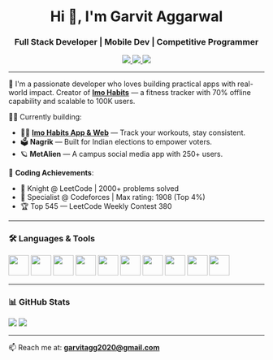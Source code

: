<h1 align="center">Hi 👋, I'm Garvit Aggarwal</h1>
<h3 align="center">Full Stack Developer | Mobile Dev | Competitive Programmer</h3>

<p align="center">
  <a href="https://linkedin.com/in/garvitaggarwal79" target="_blank">
    <img src="https://img.shields.io/badge/LinkedIn-blue?style=for-the-badge&logo=linkedin" />
  </a>
  <a href="https://leetcode.com/garvitagg27" target="_blank">
    <img src="https://img.shields.io/badge/LeetCode-FFA116?style=for-the-badge&logo=leetcode&logoColor=white" />
  </a>
  <a href="https://codeforces.com/profile/garvit27" target="_blank">
    <img src="https://img.shields.io/badge/Codeforces-1F8ACB?style=for-the-badge&logo=codeforces&logoColor=white" />
  </a>
</p>

---

🌱 I'm a passionate developer who loves building practical apps with real-world impact. Creator of [**Imo Habits**](https://play.google.com/store/apps/details?id=com.imohabits.android) — a fitness tracker with 70% offline capability and scalable to 100K users.

👨‍💻 Currently building:
- 🏋️‍♂️ **[Imo Habits App & Web](https://imohabits.pages.dev/explore)** — Track your workouts, stay consistent.
- 🗳️ **Nagrik** — Built for Indian elections to empower voters.
- 🪐 **MetAlien** — A campus social media app with 250+ users.

🎯 **Coding Achievements**:
- 🥷 Knight @ LeetCode | 2000+ problems solved
- 🧠 Specialist @ Codeforces | Max rating: 1908 (Top 4%)
- 🏆 Top 545 — LeetCode Weekly Contest 380

---

### 🛠️ Languages & Tools
<p align="left">
  <img src="https://cdn.jsdelivr.net/gh/devicons/devicon/icons/cplusplus/cplusplus-original.svg" width="40" />
  <img src="https://cdn.jsdelivr.net/gh/devicons/devicon/icons/javascript/javascript-original.svg" width="40" />
  <img src="https://cdn.jsdelivr.net/gh/devicons/devicon/icons/typescript/typescript-original.svg" width="40" />
  <img src="https://cdn.jsdelivr.net/gh/devicons/devicon/icons/react/react-original.svg" width="40" />
  <img src="https://cdn.jsdelivr.net/gh/devicons/devicon/icons/nodejs/nodejs-original.svg" width="40" />
  <img src="https://cdn.jsdelivr.net/gh/devicons/devicon/icons/nextjs/nextjs-line.svg" width="40" />
  <img src="https://cdn.jsdelivr.net/gh/devicons/devicon/icons/mongodb/mongodb-original.svg" width="40" />
  <img src="https://cdn.jsdelivr.net/gh/devicons/devicon/icons/mysql/mysql-original.svg" width="40" />
  <img src="https://cdn.jsdelivr.net/gh/devicons/devicon/icons/amazonwebservices/amazonwebservices-original.svg" width="40" />
  <img src="https://cdn.jsdelivr.net/gh/devicons/devicon/icons/sqlite/sqlite-original.svg" width="40" />
</p>

---

### 📊 GitHub Stats
<p align="left">
  <img src="https://github-readme-stats.vercel.app/api?username=garvitagg79&show_icons=true&theme=radical" />
  <img src="https://github-readme-stats.vercel.app/api/top-langs/?username=garvitagg79&layout=compact&theme=radical" />
</p>

---

📫 Reach me at: **garvitagg2020@gmail.com**

